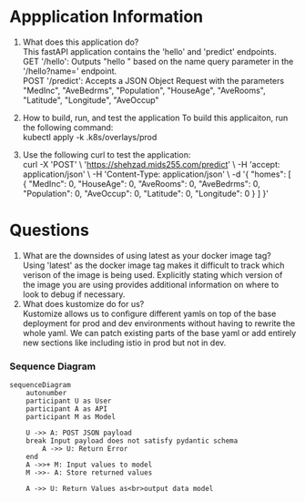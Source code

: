 # Appplication Information
1) What does this application do?  
  This fastAPI application contains the 'hello' and 'predict' endpoints.  
  GET '/hello': Outputs "hello <name>" based on the name query parameter in the '/hello?name=<name>' endpoint.  
  POST '/predict': Accepts a JSON Object Request with the parameters "MedInc", "AveBedrms", "Population", "HouseAge", 
  "AveRooms", "Latitude", "Longitude", "AveOccup"

2)  How to build, run, and test the application
  To build this applicaiton, run the following command:  
  kubectl apply -k .k8s/overlays/prod

3)  Use the following curl to test the application:  
  curl -X 'POST' \\
    'https://shehzad.mids255.com/predict' \\
    -H 'accept: application/json' \\
    -H 'Content-Type: application/json' \\
    -d '{
    "homes": [
      {
        "MedInc": 0,
        "HouseAge": 0,
        "AveRooms": 0,
        "AveBedrms": 0,
        "Population": 0,
        "AveOccup": 0,
        "Latitude": 0,
        "Longitude": 0
      }
    ]
  }'


# Questions
1) What are the downsides of using latest as your docker image tag?  
  Using 'latest' as the docker image tag makes it difficult to track which verison of the image is being used. Explicitly stating which version of the image you are using provides additional information on where to look to debug if necessary.
2) What does kustomize do for us?  
  Kustomize allows us to configure different yamls on top of the base deployment for prod and dev environments without having to rewrite the whole yaml. We can patch existing parts of the base yaml or add entirely new sections like including istio in prod but not in dev.  

### Sequence Diagram

```mermaid
sequenceDiagram
    autonumber
    participant U as User
    participant A as API
    participant M as Model

    U ->> A: POST JSON payload
    break Input payload does not satisfy pydantic schema
        A ->> U: Return Error
    end
    A ->>+ M: Input values to model
    M ->>- A: Store returned values

    A ->> U: Return Values as<br>output data model
```
